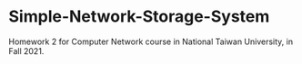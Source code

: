 # Simple-Network-Storage-System
Homework 2 for Computer Network course in National Taiwan University, in Fall 2021.
